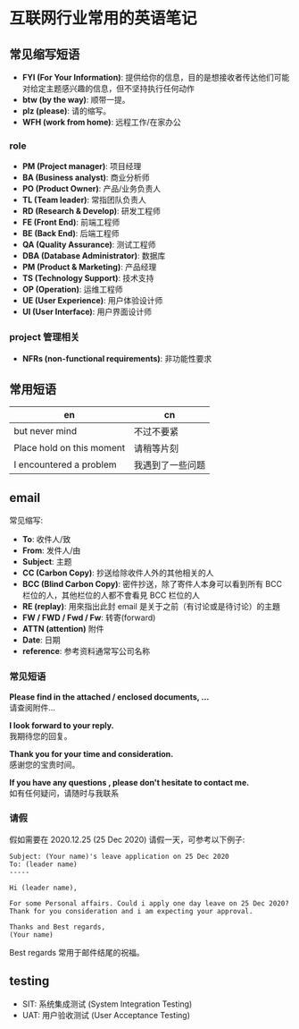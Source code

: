 # 互联网行业常用的英语笔记

## 常见缩写短语

- **FYI (For Your Information)**:  提供给你的信息，目的是想接收者传达他们可能对给定主题感兴趣的信息，但不坚持执行任何动作
- **btw (by the way)**: 顺带一提。
- **plz (please)**: 请的缩写。
- **WFH (work from home)**: 远程工作/在家办公

### role

- **PM (Project manager)**: 项目经理
- **BA (Business analyst)**: 商业分析师
- **PO (Product Owner)**: 产品/业务负责人
- **TL (Team leader)**: 常指团队负责人
- **RD (Research & Develop)**: 研发工程师
- **FE (Front End)**: 前端工程师
- **BE (Back End)**: 后端工程师
- **QA (Quality Assurance)**: 测试工程师
- **DBA (Database Administrator)**: 数据库
- **PM (Product & Marketing)**: 产品经理
- **TS (Technology Support)**: 技术支持
- **OP (Operation)**: 运维工程师
- **UE (User Experience)**: 用户体验设计师
- **UI (User Interface)**: 用户界面设计师

### project 管理相关

- **NFRs (non-functional requirements)**: 非功能性要求

## 常用短语

| en                        | cn               |
| ------------------------- | ---------------- |
| but never mind            | 不过不要紧       |
| Place hold on this moment | 请稍等片刻       |
| I encountered a problem   | 我遇到了一些问题 |

## email

常见缩写:

- **To**: 收件人/致
- **From**: 发件人/由
- **Subject**: 主题
- **CC (Carbon Copy)**: 抄送给除收件人外的其他相关的人
- **BCC (Blind Carbon Copy)**: 密件抄送，除了寄件人本身可以看到所有 BCC 栏位的人，其他栏位的人都不會看見 BCC 栏位的人
- **RE (replay)**: 用來指出此封 email 是关于之前（有讨论或是待讨论）的主題
- **FW / FWD / Fwd / Fw**: 转寄(forward)
- **ATTN (attention)** 附件
- **Date**: 日期
- **reference**: 参考资料通常写公司名称

### 常见短语

**Please find in the attached / enclosed documents, …**  
请查阅附件…

**I look forward to your reply.**  
我期待您的回复。

**Thank you for your time and consideration.**  
感谢您的宝贵时间。

**If you have any questions , please don't hesitate to contact me.**  
如有任何疑问，请随时与我联系

### 请假

假如需要在 2020.12.25 (25 Dec 2020) 请假一天，可参考以下例子:

``` example
Subject: (Your name)'s leave application on 25 Dec 2020
To: (leader name)
-----

Hi (leader name),

For some Personal affairs. Could i apply one day leave on 25 Dec 2020?
Thank for you consideration and i am expecting your approval.

Thanks and Best regards,
(Your name)

```

Best regards 常用于邮件结尾的祝福。

## testing

- SIT: 系统集成测试 (System Integration Testing)
- UAT: 用户验收测试 (User Acceptance Testing)
